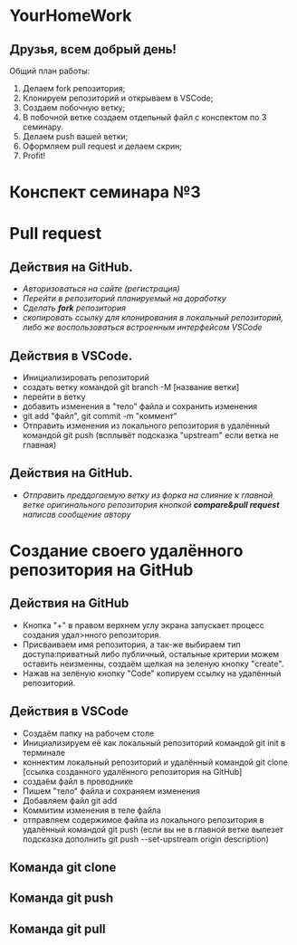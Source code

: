 # YourHomeWork

## Друзья, всем добрый день! 
Общий план работы:
1. Делаем fork репозитория;
2. Клонируем репозиторий и открываем в VSCode;
3. Создаем побочную ветку;
4. В побочной ветке создаем отдельный файл с конспектом по 3 семинару.
5. Делаем push вашей ветки;
6. Оформляем pull request и делаем скрин;
7. Profit!

# Конспект семинара №3

# Pull request
## Действия на GitHub.
* *Авторизоваться на сайте (регистрация)*
* *Перейти в репозиторий планируемый на доработку*
* *Сделать *__fork__* репозитория*
* *скопировать ссылку для клонирования в локальный репозиторий, либо же воспользоваться встроенным интерфейсом VSCode*

## Действия в VSCode.
* Инициализировать репозиторий
* создать ветку командой git branch -M [название ветки]
* перейти в ветку
* добавить изменения в "тело" файла и сохранить изменения
* git add "файл", git commit -m "коммент"
* Отправить изменения из локального репозитория в удалённый командой git push (всплывёт подсказка "upstream" если ветка не главная)

## Действия на GitHub.
* *Отправить преддогаемую ветку из форка на слияние к главной ветке оригинального репозитория кнопкой _**compare&pull request**_ написав сообщение автору*

# Создание своего удалённого репозитория на GitHub
## Действия на GitHub
* Кнопка "+" в правом верхнем углу экрана запускает процесс создания удал>нного репозитория.
* Присваиваем имя репозитория, а так-же выбираем тип доступа:приватный либо публичный, остальные критерии можем оставить неизменны, создаём щелкая на зеленую кнопку "create".
* Нажав на зелёную кнопку "Code" копируем ссылку на удалённый репозиторий.
## Действия в VSCode
* Создаём папку на рабочем столе 
* Инициализируем её как локальный репозиторий командой git init  в терминале 
* коннектим локальный репозиторий и удалённый командой git clone [ссылка созданного удалённого репозитория на GitHub]
* создаём файл в проводнике
* Пишем "тело" файла и сохраняем изменения
* Добавляем файл git add
* Коммитим изменения в теле файла
* отправляем содержимое файла из локального репозитория в удалённый командой git push (если вы не в главной ветке вылезет подсказка дополнить git push --set-upstream origin description)

## Команда git clone

## Команда git push

## Команда git pull
